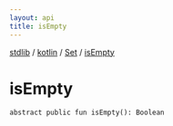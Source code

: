 ```yaml
---
layout: api
title: isEmpty
---
```

[stdlib](../../index.html) / [kotlin](../index.html) / [Set](index.html) / [isEmpty](isEmpty.html)

# isEmpty

```
abstract public fun isEmpty(): Boolean
```
